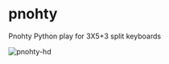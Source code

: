 # pnohty
Pnohty Python play for 3X5+3 split keyboards

![pnohty-hd](https://user-images.githubusercontent.com/16619392/147411137-fe125dac-1d43-4487-bdec-3accd4f5cbee.png)
